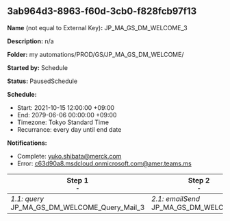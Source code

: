 ## 3ab964d3-8963-f60d-3cb0-f828fcb97f13

**Name** (not equal to External Key)**:** JP_MA_GS_DM_WELCOME_3

**Description:** n/a

**Folder:** my automations/PROD/GS/JP_MA_GS_DM_WELCOME/

**Started by:** Schedule

**Status:** PausedSchedule

**Schedule:**

* Start: 2021-10-15 12:00:00 +09:00
* End: 2079-06-06 00:00:00 +09:00
* Timezone: Tokyo Standard Time
* Recurrance: every day until end date

**Notifications:**

* Complete: yuko.shibata@merck.com
* Error: c63d90a8.msdcloud.onmicrosoft.com@amer.teams.ms

| Step 1<br>_<small>-</small>_ | Step 2<br>_<small>-</small>_ | Step 3<br>_<small>-</small>_ |
| --- | --- | --- |
| _1.1: query_<br>JP_MA_GS_DM_WELCOME_Query_Mail_3 | _2.1: emailSend_<br>JP_MA_GS_DM_WELCOME_3 | _3.1: query_<br>JP_MA_GS_DM_WELCOME_Update_sentFlg3 |
